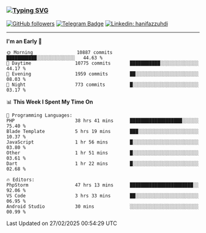 ### [![Typing SVG](https://readme-typing-svg.herokuapp.com?font=lato&size=22&lines=Hi+There+👋)](https://git.io/typing-svg) 

[![GitHub followers](https://img.shields.io/github/followers/hanifazzuhdi?label=Follow&style=social)](https://github.com/hanifazzuhdi/?tab=follow) 
[![Telegram Badge](https://img.shields.io/badge/-hanif0198-blue?style=social&logo=telegram&link=https://www.t.me/hanif0198/)](https://www.t.me/hanif0198/) 
[![Linkedin: hanifazzuhdi](https://img.shields.io/badge/-hanifazzuhdi-blue?style=flat-square&logo=Linkedin&logoColor=white&link=https://www.linkedin.com/in/hanif-az-zuhdi-69688019b/)](https://www.linkedin.com/in/hanif-az-zuhdi-69688019b/) 

<hr/>

<!--START_SECTION:waka-->
**I'm an Early 🐤** 

```text
🌞 Morning                10887 commits       ███████████░░░░░░░░░░░░░░   44.63 % 
🌆 Daytime                10775 commits       ███████████░░░░░░░░░░░░░░   44.17 % 
🌃 Evening                1959 commits        ██░░░░░░░░░░░░░░░░░░░░░░░   08.03 % 
🌙 Night                  773 commits         █░░░░░░░░░░░░░░░░░░░░░░░░   03.17 % 
```


📊 **This Week I Spent My Time On** 

```text
💬 Programming Languages: 
PHP                      38 hrs 41 mins      ███████████████████░░░░░░   75.40 % 
Blade Template           5 hrs 19 mins       ███░░░░░░░░░░░░░░░░░░░░░░   10.37 % 
JavaScript               1 hr 56 mins        █░░░░░░░░░░░░░░░░░░░░░░░░   03.80 % 
Other                    1 hr 51 mins        █░░░░░░░░░░░░░░░░░░░░░░░░   03.61 % 
Dart                     1 hr 22 mins        █░░░░░░░░░░░░░░░░░░░░░░░░   02.68 % 

🔥 Editors: 
PhpStorm                 47 hrs 13 mins      ███████████████████████░░   92.06 % 
VS Code                  3 hrs 33 mins       ██░░░░░░░░░░░░░░░░░░░░░░░   06.95 % 
Android Studio           30 mins             ░░░░░░░░░░░░░░░░░░░░░░░░░   00.99 % 
```


 Last Updated on 27/02/2025 00:54:29 UTC
<!--END_SECTION:waka-->
